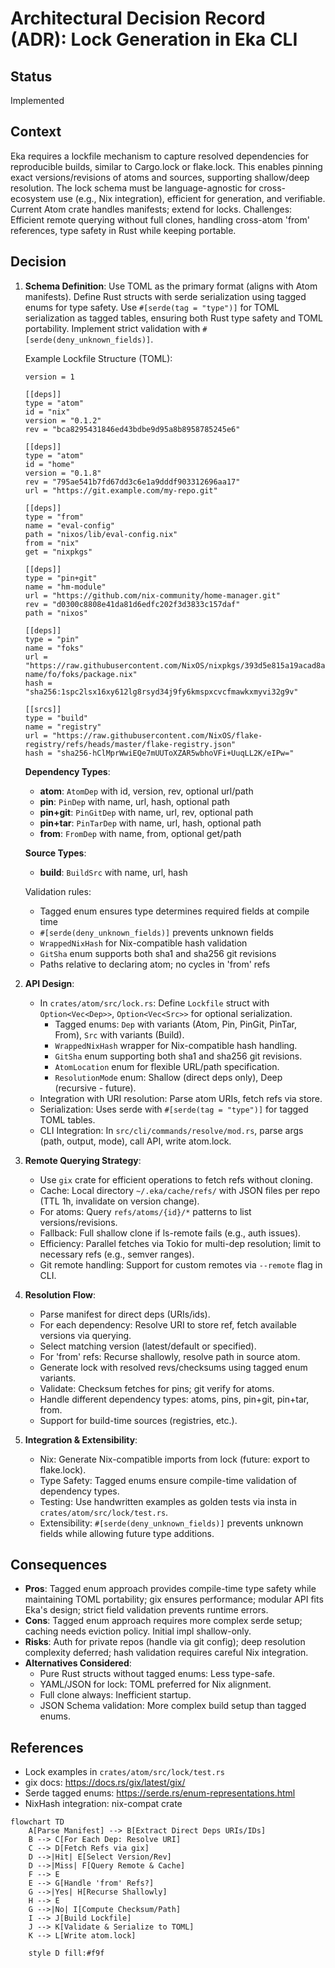 # Architectural Decision Record (ADR): Lock Generation in Eka CLI

## Status

Implemented

## Context

Eka requires a lockfile mechanism to capture resolved dependencies for reproducible builds, similar to Cargo.lock or flake.lock. This enables pinning exact versions/revisions of atoms and sources, supporting shallow/deep resolution. The lock schema must be language-agnostic for cross-ecosystem use (e.g., Nix integration), efficient for generation, and verifiable. Current Atom crate handles manifests; extend for locks. Challenges: Efficient remote querying without full clones, handling cross-atom 'from' references, type safety in Rust while keeping portable.

## Decision

1. **Schema Definition**: Use TOML as the primary format (aligns with Atom manifests). Define Rust structs with serde serialization using tagged enums for type safety. Use `#[serde(tag = "type")]` for TOML serialization as tagged tables, ensuring both Rust type safety and TOML portability. Implement strict validation with `#[serde(deny_unknown_fields)]`.

    Example Lockfile Structure (TOML):

    ```
    version = 1

    [[deps]]
    type = "atom"
    id = "nix"
    version = "0.1.2"
    rev = "bca8295431846ed43bdbe9d95a8b8958785245e6"

    [[deps]]
    type = "atom"
    id = "home"
    version = "0.1.8"
    rev = "795ae541b7fd67dd3c6e1a9dddf903312696aa17"
    url = "https://git.example.com/my-repo.git"

    [[deps]]
    type = "from"
    name = "eval-config"
    path = "nixos/lib/eval-config.nix"
    from = "nix"
    get = "nixpkgs"

    [[deps]]
    type = "pin+git"
    name = "hm-module"
    url = "https://github.com/nix-community/home-manager.git"
    rev = "d0300c8808e41da81d6edfc202f3d3833c157daf"
    path = "nixos"

    [[deps]]
    type = "pin"
    name = "foks"
    url = "https://raw.githubusercontent.com/NixOS/nixpkgs/393d5e815a19acad8a28fc4b27085e42c483b4f6/pkgs/by-name/fo/foks/package.nix"
    hash = "sha256:1spc2lsx16xy612lg8rsyd34j9fy6kmspxcvcfmawkxmyvi32g9v"

    [[srcs]]
    type = "build"
    name = "registry"
    url = "https://raw.githubusercontent.com/NixOS/flake-registry/refs/heads/master/flake-registry.json"
    hash = "sha256-hClMprWwiEQe7mUUToXZAR5wbhoVFi+UuqLL2K/eIPw="
    ```

    **Dependency Types**:

    - **atom**: `AtomDep` with id, version, rev, optional url/path
    - **pin**: `PinDep` with name, url, hash, optional path
    - **pin+git**: `PinGitDep` with name, url, rev, optional path
    - **pin+tar**: `PinTarDep` with name, url, hash, optional path
    - **from**: `FromDep` with name, from, optional get/path

    **Source Types**:

    - **build**: `BuildSrc` with name, url, hash

    Validation rules:

    - Tagged enum ensures type determines required fields at compile time
    - `#[serde(deny_unknown_fields)]` prevents unknown fields
    - `WrappedNixHash` for Nix-compatible hash validation
    - `GitSha` enum supports both sha1 and sha256 git revisions
    - Paths relative to declaring atom; no cycles in 'from' refs

2. **API Design**:

    - In `crates/atom/src/lock.rs`: Define `Lockfile` struct with `Option<Vec<Dep>>`, `Option<Vec<Src>>` for optional serialization.
      - Tagged enums: `Dep` with variants (Atom, Pin, PinGit, PinTar, From), `Src` with variants (Build).
      - `WrappedNixHash` wrapper for Nix-compatible hash handling.
      - `GitSha` enum supporting both sha1 and sha256 git revisions.
      - `AtomLocation` enum for flexible URL/path specification.
      - `ResolutionMode` enum: Shallow (direct deps only), Deep (recursive - future).
    - Integration with URI resolution: Parse atom URIs, fetch refs via store.
    - Serialization: Uses serde with `#[serde(tag = "type")]` for tagged TOML tables.
    - CLI Integration: In `src/cli/commands/resolve/mod.rs`, parse args (path, output, mode), call API, write atom.lock.

3. **Remote Querying Strategy**:

    - Use `gix` crate for efficient operations to fetch refs without cloning.
    - Cache: Local directory `~/.eka/cache/refs/` with JSON files per repo (TTL 1h, invalidate on version change).
    - For atoms: Query `refs/atoms/{id}/*` patterns to list versions/revisions.
    - Fallback: Full shallow clone if ls-remote fails (e.g., auth issues).
    - Efficiency: Parallel fetches via Tokio for multi-dep resolution; limit to necessary refs (e.g., semver ranges).
    - Git remote handling: Support for custom remotes via `--remote` flag in CLI.

4. **Resolution Flow**:

    - Parse manifest for direct deps (URIs/ids).
    - For each dependency: Resolve URI to store ref, fetch available versions via querying.
    - Select matching version (latest/default or specified).
    - For 'from' refs: Recurse shallowly, resolve path in source atom.
    - Generate lock with resolved revs/checksums using tagged enum variants.
    - Validate: Checksum fetches for pins; git verify for atoms.
    - Handle different dependency types: atoms, pins, pin+git, pin+tar, from.
    - Support for build-time sources (registries, etc.).

5. **Integration & Extensibility**:

    - Nix: Generate Nix-compatible imports from lock (future: export to flake.lock).
    - Type Safety: Tagged enums ensure compile-time validation of dependency types.
    - Testing: Use handwritten examples as golden tests via insta in `crates/atom/src/lock/test.rs`.
    - Extensibility: `#[serde(deny_unknown_fields)]` prevents unknown fields while allowing future type additions.

## Consequences

- **Pros**: Tagged enum approach provides compile-time type safety while maintaining TOML portability; gix ensures performance; modular API fits Eka's design; strict field validation prevents runtime errors.
- **Cons**: Tagged enum approach requires more complex serde setup; caching needs eviction policy. Initial impl shallow-only.
- **Risks**: Auth for private repos (handle via git config); deep resolution complexity deferred; hash validation requires careful Nix integration.
- **Alternatives Considered**:
  - Pure Rust structs without tagged enums: Less type-safe.
  - YAML/JSON for lock: TOML preferred for Nix alignment.
  - Full clone always: Inefficient startup.
  - JSON Schema validation: More complex build setup than tagged enums.

## References

- Lock examples in `crates/atom/src/lock/test.rs`
- gix docs: https://docs.rs/gix/latest/gix/
- Serde tagged enums: https://serde.rs/enum-representations.html
- NixHash integration: nix-compat crate

```mermaid
flowchart TD
    A[Parse Manifest] --> B[Extract Direct Deps URIs/IDs]
    B --> C[For Each Dep: Resolve URI]
    C --> D[Fetch Refs via gix]
    D -->|Hit| E[Select Version/Rev]
    D -->|Miss| F[Query Remote & Cache]
    F --> E
    E --> G[Handle 'from' Refs?]
    G -->|Yes| H[Recurse Shallowly]
    H --> E
    G -->|No| I[Compute Checksum/Path]
    I --> J[Build Lockfile]
    J --> K[Validate & Serialize to TOML]
    K --> L[Write atom.lock]

    style D fill:#f9f
```
